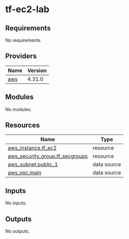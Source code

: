 # tf-ec2-lab
<!-- BEGIN_TF_DOCS -->
## Requirements

No requirements.

## Providers

| Name | Version |
|------|---------|
| <a name="provider_aws"></a> [aws](#provider\_aws) | 4.31.0 |

## Modules

No modules.

## Resources

| Name | Type |
|------|------|
| [aws_instance.tf_ec2](https://registry.terraform.io/providers/hashicorp/aws/latest/docs/resources/instance) | resource |
| [aws_security_group.tf_secgroups](https://registry.terraform.io/providers/hashicorp/aws/latest/docs/resources/security_group) | resource |
| [aws_subnet.public_1](https://registry.terraform.io/providers/hashicorp/aws/latest/docs/data-sources/subnet) | data source |
| [aws_vpc.main](https://registry.terraform.io/providers/hashicorp/aws/latest/docs/data-sources/vpc) | data source |

## Inputs

No inputs.

## Outputs

No outputs.
<!-- END_TF_DOCS -->